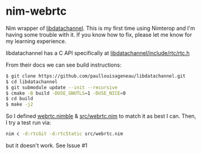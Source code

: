# nim-webrtc

Nim wrapper of [libdatachannel](https://github.com/paullouisageneau/libdatachannel). This is my first time using Nimterop
and I'm having some trouble with it. If you know how to fix, please let me know for my learning experience.

libdatachannel has a C API specifically at  [libdatachannel/include/rtc/rtc.h](https://github.com/paullouisageneau/libdatachannel/blob/master/include/rtc/rtc.h)

From their docs we can see build instructions:

```sh
$ git clone https://github.com/paullouisageneau/libdatachannel.git
$ cd libdatachannel
$ git submodule update --init --recursive
$ cmake -B build -DUSE_GNUTLS=1 -DUSE_NICE=0
$ cd build
$ make -j2
```

So I defined [webrtc.nimble](https://github.com/TensorTom/nim-webrtc/blob/main/webrtc.nimble) & [src/webrtc.nim](https://github.com/TensorTom/nim-webrtc/blob/main/src/webrtc.nim) to match it as best I can. Then, I try a test run via:

```sh
nim c -d:rtcGit -d:rtcStatic src/webrtc.nim
```

but it doesn't work. See Issue #1
